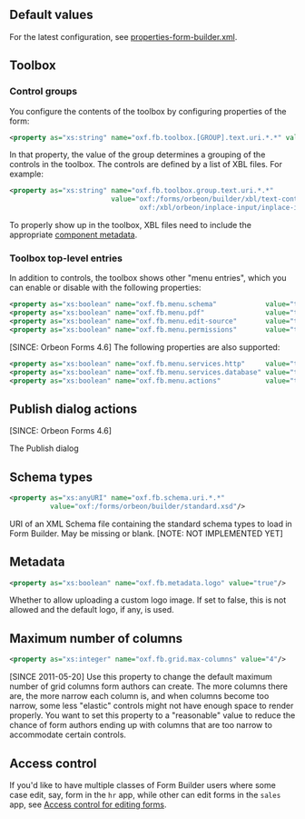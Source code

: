 ## Default values

For the latest configuration, see [properties-form-builder.xml](https://github.com/orbeon/orbeon-forms/blob/master/src/resources-packaged/config/properties-form-builder.xml).

## Toolbox 

### Control groups

You configure the contents of the toolbox by configuring properties of the form:

```xml
<property as="xs:string" name="oxf.fb.toolbox.[GROUP].text.uri.*.*" value="[URI LIST]"/>
```

In that property, the value of the group determines a grouping of the controls in the toolbox. The controls are defined by a list of XBL files. For example:

```xml
<property as="xs:string" name="oxf.fb.toolbox.group.text.uri.*.*"
                         value="oxf:/forms/orbeon/builder/xbl/text-controls.xbl
                                oxf:/xbl/orbeon/inplace-input/inplace-input.xbl"/>
```

To properly show up in the toolbox, XBL files need to include the appropriate [component metadata](http://wiki.orbeon.com/forms/doc/user-guide/form-builder-user-guide/toolbox-component-metadata).

### Toolbox top-level entries

In addition to controls, the toolbox shows other "menu entries", which you can enable or disable with the following properties:

```xml
<property as="xs:boolean" name="oxf.fb.menu.schema"            value="true"/>
<property as="xs:boolean" name="oxf.fb.menu.pdf"               value="true"/>
<property as="xs:boolean" name="oxf.fb.menu.edit-source"       value="true"/>
<property as="xs:boolean" name="oxf.fb.menu.permissions"       value="true"/>
```
[SINCE: Orbeon Forms 4.6] The following properties are also supported:

```xml
<property as="xs:boolean" name="oxf.fb.menu.services.http"     value="true"/>
<property as="xs:boolean" name="oxf.fb.menu.services.database" value="true"/>
<property as="xs:boolean" name="oxf.fb.menu.actions"           value="true"/>
```

## Publish dialog actions

[SINCE: Orbeon Forms 4.6]

The Publish dialog 

## Schema types

```xml
<property as="xs:anyURI" name="oxf.fb.schema.uri.*.*"
          value="oxf:/forms/orbeon/builder/standard.xsd"/>
```

URI of an XML Schema file containing the standard schema types to load in Form Builder. May be missing or blank. [NOTE: NOT IMPLEMENTED YET]

## Metadata

```xml
<property as="xs:boolean" name="oxf.fb.metadata.logo" value="true"/>
```

Whether to allow uploading a custom logo image. If set to false, this is not allowed and the default logo, if any, is used.

## Maximum number of columns 

```xml
<property as="xs:integer" name="oxf.fb.grid.max-columns" value="4"/>
```

[SINCE 2011-05-20] Use this property to change the default maximum number of grid columns form authors can create. The more columns there are, the more narrow each column is, and when columns become too narrow, some less "elastic" controls might not have enough space to render properly. You want to set this property to a "reasonable" value to reduce the chance of form authors ending up with columns that are too narrow to accommodate certain controls.

## Access control 

If you'd like to have multiple classes of Form Builder users where some case edit, say, form in the `hr` app, while other can edit forms in the `sales` app, see [Access control for editing forms](http://wiki.orbeon.com/forms/doc/developer-guide/form-runner/access-control#TOC-Access-control-for-editing-forms).
